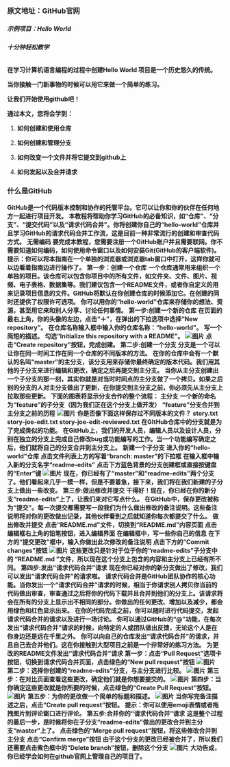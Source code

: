 ### **原文地址：GitHub官网**

##### **示例项目：Hello World**
###### **十分钟轻松教学**

**在学习计算机语言编程的过程中创建Hello World 项目是一个历史悠久的传统。**

**当你接触一门新事物的时候可以用它来做一个简单的练习。**

**让我们开始使用github吧！**

**通过本文，您将会学到：**

1. **如何创建和使用仓库**

2. **如何创建和管理分支**

3. **如何改变一个文件并将它提交到github上**

4. **如何发起以及合并请求**

### **什么是GitHub**

**GitHub是一个代码版本控制和协作的托管平台。它可以让你和你的伙伴在任何地方一起进行项目开发。**
**本教程将帮助你学习GitHub的必备知识，如“仓库”、“分支”、“提交代码”以及“请求代码合并”。你将创建你自己的“hello-world”仓库并且学习GitHub的请求代码合并工作流，这是目前一种非常流行的创建和审查代码方式。**
**无需编码**
**要完成本教程，您需要注册一个GitHub账户并且需要联网。你不需要知道如何编码，如何使用命令窗口以及如何安装Git(GitHub的客户端软件)。**
**提示：你可以将本指南在一个单独的浏览器或浏览器tab窗口中打开，这样你就可以边看着指南边进行操作了。**
**第一步：创建一个仓库**
**一个仓库通常用来组织一个单独的项目。该仓库可以包含你项目中的所有文件，如文件夹、文件、图片、视频、电子表格、数据集等。我们建议包含一个README文件，或者你自定义的用来记录项目信息的文件。GitHub将默认在你创建仓库的时候添加它。在创建的同时还提供了权限许可选项。**
**你可以用你的“hello-world”仓库来存储你的想法、资源，甚至用它来和别人分享、讨论任何事情。**
**第一步:创建一个新的仓库**
**在页面的最右上角，你的头像的左边，点击“＋”，在弹出的下拉选项中选择“New repository”。**
**在仓库名称输入框中输入你的仓库名称：“hello-world”。**
**写一个简短的描述。**
**勾选“Initialize this repository with a README”。**
**![图片](https://uploader.shimo.im/f/bnvXtJV92BU0ziGN.png)**
**点击“Create repository”按钮，完成创建。**
**第二步:创建一个分支**
**分支是一个可以让你在同一时间工作在同一个仓库的不同版本的方法。**
**在你的仓库中会有一个默认的名叫“master”的主分支，该分支用来存储你最终确定的版本代码。我们用其他的子分支来进行编辑和更改，确定之后再提交到主分支。**
**当你从主分支创建出一个子分支的那一刻，其实你就是对当时时间点的主分支做了一个拷贝。如果之后别的分支的人对主分支做出了更新，在你提交到主分支之前，你必须先从主分支上拉取那些更新。**
**下面的图表将显示分支合作的整个流程：**
**主分支**
**一个新的命名为“feature”的子分支（因为我们正在这个分支上做开发）**
**“feature”分支合并到主分支之前的历程**
**![图片](https://uploader.shimo.im/f/actitvjKapkjM29v.png)**
**你是否像下面这样保存过不同版本的文件？**
**story.txt**
**story-joe-edit.txt**
**story-joe-edit-reviewed.txt**
**在GItHub仓库中的分支就是为了完成类似的功能。**
**在GitHub上，我们的开发人员，编辑人员以及设计人员，分别在独立的分支上完成自己修改bug或功能编写的工作。当一个功能编写确定之后，他们就将自己的分支合并到主分支上。**
**新建一个子分支**
**进入你的“hello-world”仓库**
**点击文件列表上方的写着“branch: master”的下拉框**
**在输入框中输入新的分支名字“readme-edits”**
**点击下方蓝色背景的分支创建框或直接按键盘的“Enter”键**
**![图片]( https://uploader.shimo.im/f/LunPEJ01csUDlYXm.png)**
**现在，你已经有了“master”和“readme-edits”两个分支了。他们看起来几乎一模一样，但是不要着急，接下来，我们将在我们新建的子分支上做出一些改变。**
**第三步:做出修改并提交**
**干得好！现在，你已经在你的新分支“readme-edits”上了，让我们来对它写点什么。**
**在GitHub中，保存更改被称为“提交”。每一次提交都需要写一段我们为什么做出修改的备注说明。这些备注说明将对你的更改做出记录，其他伙伴看到之后就知道你每次都提交了什么。**
**做出修改并提交**
**点击“README.md”文件，切换到“README.md”内容页面**
**点击编辑框右上角的铅笔按钮，进入编辑界面**
**在编辑框中，写一些你自己的信息**
**在下方的“提交更改”框中，输入你做出此次修改的备注说明**
**点击下方的“Commit changes”按钮**
**![图片]( https://uploader.shimo.im/f/FNNNchfUI90vuN7q.png)**
**这些更改只是针对于位于你的“readme-edits”子分支中的 “README.md ”文件，所以现在这个分支上包含的内容和主分支上已经有所不同。**
**第四步:发出“请求代码合并”请求**
**现在你已经对你的新分支做出了修改，我们可以发出“请求代码合并”的请求啦。**
**请求代码合并是GitHub团队协作的核心功能。当你发出一个“请求代码合并”请求的时候，相当于你请求别人拷贝你当前的代码做出审查，审查通过之后将你的代码下载并且合并到他们的分支上。该请求将会在所有的分支上显示出不相同的部分。你做出的任何更改、增加以及减少，都会用绿色和红色显示出来。**
**在你的代码完成之前，你可以随时进行代码提交，发起请求代码合并的请求以及进行一场讨论。**
**你可以通过GitHub的“@”功能，在每次发出“请求代码合并”请求的时候，向特定的人或团队做出反馈，无论这个人是在你身边还是远在千里之外。**
**你可以向自己的仓库发出“请求代码合并”的请求，并且自己去合并他们。这在你接触到大型项目之前是一个非常好的练习方法。**
**为更改的README文件发出“请求代码合并”请求**
**第一步：点击“Pull Request”选项卡按钮，切换到请求代码合并页面，点击绿色的“New pull request”按钮**
**![图片]( https://uploader.shimo.im/f/2O4BDQkaX1oafQ5J.png)**
**第二步：选择你创建的“readme-edits”分支，与主分支进行比较。**
**![图片]( https://uploader.shimo.im/f/PKNOShmp3r0Vhwcw.png)**
**第三步：在对比页面查看这些更改，确定他们就是你想要提交的。**
**![图片](https://uploader.shimo.im/f/IQgnbD4XDR0vdlw2.png)**
**第四步：当你确定这些更改就是你所要的时候，点击绿色的“Create Pull Request”按钮。**
**![图片]( https://uploader.shimo.im/f/6Z2v879ISgwFTMW8.png)**
**第五步：为你的更改做一个简单的标题和描述。**
**![图片]( https://uploader.shimo.im/f/S4BqlfMGmRUbbkeH.png)**
**当你写完备注描述之后，点击“Create pull request”按钮。**
**提示：你可以使用emoji表情或者拖拽图片到评论窗口进行评论。**
**第五步:合并你的“请求代码合并”请求**
**这是整个过程的最后一步，是时候将你在子分支“readme-edits”做出的更改合并到主分支“master”上了。**
**点击绿色的“Merge pull request”按钮，将这些修改合并到主分支**
**点击“Confirm merge”按钮**
**由于这个分支的更改已经被合并了，所以我们还需要点击紫色框中的“Delete branch”按钮，删除这个分支**
**![图片]( https://uploader.shimo.im/f/BRQmaccWoM8OdX6N.png)**
**大功告成，你已经学会如何在github官网上管理自己的项目了。**